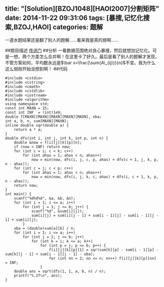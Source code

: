title: "[Solution][BZOJ1048][HAOI2007]分割矩阵"
date: 2014-11-22 09:31:06
tags: [暴搜,记忆化搜索,BZOJ,HAOI]
categories: 题解
---
一道水题结果还是翻了别人的题解……看来我是真的弱啊……
<!--more-->
##题目描述
[传送门](http://www.lydsy.com/JudgeOnline/problem.php?id=1048)
##分析
一看数据范围绝对良心暴搜，然后就想加记忆化。可是一想，两个方差怎么合并啊！在这里卡了好久。最后是看了别人的题解才发现，不管方案如何，平均数永远是$\bar x=\frac{\sum{A\_{ij}}}{n}$不变。我为什么这么弱刚开始没想到啊！
##代码
```
#include <cstdio>
#include <cstring>
#include <cmath>
#include <cstdlib>
#include <iostream>
#include <algorithm>
using namespace std;
const int MAXN = 15;
const int INF  = (int)1e9;
double f[MAXN][MAXN][MAXN][MAXN][MAXN], xba;
int a, b, n, sum[MAXN][MAXN];
inline double sqr(double a) {
    return a * a;
}
double dfs(int i, int j, int k, int p, int n) {
    double &now = f[i][j][k][p][n];
    if (now < INF) return now;
    for (int c = i; c < k; c++)
        for (int ahas = 1; ahas < n; ahas++)
            now = min(now, dfs(i, j, c, p, ahas) + dfs(c + 1, j, k, p, n - ahas));
    for (int c = j; c < p; c++)
        for (int ahas = 1; ahas < n; ahas++)
            now = min(now, dfs(i, j, k, c, ahas) + dfs(i, c + 1, k, p, n - ahas));
    return now;
}
int main() {
    scanf("%d%d%d", &a, &b, &n);
    for (int i = 1; i <= a; i++)
        for (int j = 1; j <= b; j++) {
            scanf("%d", &sum[i][j]);
            sum[i][j] = sum[i][j - 1] + sum[i - 1][j] - sum[i - 1][j - 1] + sum[i][j];
        }
    xba = (double)sum[a][b] / n;
    for (int i = 1; i <= a; i++)
        for (int j = 1; j <= b; j++)
            for (int k = i; k <= a; k++)
                for (int p = j; p <= b; p++) {
                    f[i][j][k][p][1] = sqr(sum[k][p] - sum[i - 1][p] - sum[k][j - 1] + sum[i - 1][j - 1] - xba);
                    for (int nn = 2; nn <= n; nn++) f[i][j][k][p][nn] = INF;
                }
    double ans = sqrt(dfs(1, 1, a, b, n) / n);
    printf("%.2f\n", ans);
}
```